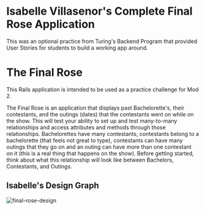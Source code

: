 # Isabelle Villasenor's Complete Final Rose Application
This was an optional practice from Turing's Backend Program that provided User Stories for students to build a working app around.

# The Final Rose

This Rails application is intended to be used as a practice challenge for Mod 2.

The Final Rose is an application that displays past Bachelorette's, their contestants, and the outings (dates) that the contestants went on while on the show. This will test your ability to set up and test many-to-many relationships and access attributes and methods through those relationships. Bachelorettes have many contestants, contestants belong to a bachelorette (that feels not great to type), contestants can have many outings that they go on and an outing can have more than one contestant on it (this is a real thing that happens on the show). Before getting started, think about what this relationship will look like between Bachelors, Contestants, and Outings.

## Isabelle's Design Graph
<img src="https://i.ibb.co/TgVdgDD/final-rose.png" alt="final-rose-design">
